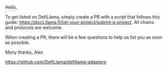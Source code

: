 Hello,

To get listed on DefiLlama, simply create a PR with a script that follows this guide: https://docs.llama.fi/list-your-project/submit-a-project. All chains and protocols are welcome.

When creating a PR, there will be a few questions to help us list you as soon as possible.

Many thanks,
Alex


https://github.com/DefiLlama/defillama-adapters
